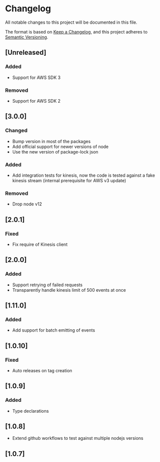 # Changelog

All notable changes to this project will be documented in this file.

The format is based on [Keep a Changelog](https://keepachangelog.com/en/1.0.0/),
and this project adheres to [Semantic Versioning](https://semver.org/spec/v2.0.0.html).

## [Unreleased]

### Added
- Support for AWS SDK 3

### Removed

- Support for AWS SDK 2

## [3.0.0]

### Changed

- Bump version in most of the packages
- Add official support for newer versions of node
- Use the new version of package-lock json

### Added
- Add integration tests for kinesis, now the code is tested against a  fake kinesis stream (internal prerequisite for AWS v3 update)

### Removed

- Drop node v12

## [2.0.1]

### Fixed

- Fix require of Kinesis client

## [2.0.0]

### Added

- Support retrying of failed requests
- Transparently handle kinesis limit of 500 events at once

## [1.11.0]

### Added

- Add support for batch emitting of events

## [1.0.10]

### Fixed

- Auto releases on tag creation

## [1.0.9]

### Added

- Type declarations

## [1.0.8]

- Extend github workflows to test against multiple nodejs versions

## [1.0.7]
